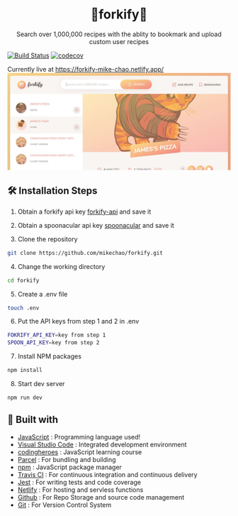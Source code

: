 <h1 align="center">🍴forkify🍴</h1>
<p align="center">
  Search over 1,000,000 recipes with the ablity to bookmark and upload custom user recipes
</p>

[![Build Status](https://app.travis-ci.com/mikechao/forkify.svg?branch=master)](https://app.travis-ci.com/mikechao/forkify) [![codecov](https://codecov.io/gh/mikechao/forkify/graph/badge.svg?token=V2CT5HWZBH)](https://codecov.io/gh/mikechao/forkify)

Currently live at <a href="https://forkify-mike-chao.netlify.app/">https://forkify-mike-chao.netlify.app/</a>
<img src="/readmeAssets/forkify.jpg" alt="forkify screenshot"/>

## 🛠️ Installation Steps

1. Obtain a forkify api key [forkify-api](https://forkify-api.herokuapp.com/v2) and save it

2. Obtain a spoonacular api key [spoonacular](https://spoonacular.com/food-api) and save it

3. Clone the repository

```Bash
git clone https://github.com/mikechao/forkify.git
```

4. Change the working directory

```Bash
cd forkify
```

5. Create a .env file

```Bash
touch .env
```

6. Put the API keys from step 1 and 2 in .env

```Bash
FOKRIFY_API_KEY=key from step 1
SPOON_API_KEY=key from step 2
```

7. Install NPM packages

```Bash
npm install
```

8. Start dev server

```Bash
npm run dev
```

## 👷 Built with

- [JavaScript](https://developer.mozilla.org/en-US/docs/Web/JavaScript) : Programming language used!
- [Visual Studio Code](https://code.visualstudio.com/) : Integrated development environment
- [codingheroes](https://codingheroes.io/) : JavaScript learning course
- [Parcel](https://parceljs.org/) : For bundling and building
- [npm](https://www.npmjs.com/) : JavaScript package manager
- [Travis CI](https://www.travis-ci.com/) : For continuous integration and continuous delivery
- [Jest](https://jestjs.io/) : For writing tests and code coverage
- [Netlify](https://www.netlify.com/) : For hosting and servless functions
- [Github](https://github.com/ 'Github') : For Repo Storage and source code management
- [Git](https://git-scm.com/ 'Git') : For Version Control System
